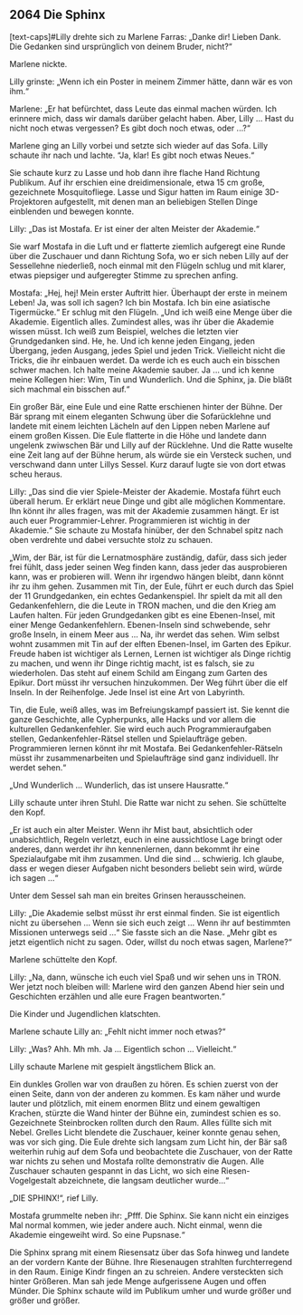 ## **2064** Die Sphinx

[text-caps]#Lilly drehte sich zu Marlene Farras: „Danke dir!
Lieben Dank.
Die Gedanken sind ursprünglich von deinem Bruder, nicht?“

Marlene nickte.

Lilly grinste: „Wenn ich ein Poster in meinem Zimmer hätte, dann wär es von ihm.“

Marlene: „Er hat befürchtet, dass Leute das einmal machen würden.
Ich erinnere mich, dass wir damals darüber gelacht haben.
Aber, Lilly ... Hast du nicht noch etwas vergessen?
Es gibt doch noch etwas, oder ...?“

Marlene ging an Lilly vorbei und setzte sich wieder auf das Sofa.
Lilly schaute ihr nach und lachte. “Ja, klar! Es gibt noch etwas Neues.“

Sie schaute kurz zu Lasse und hob dann ihre flache Hand Richtung Publikum.
Auf ihr erschien eine dreidimensionale, etwa 15 cm große, gezeichnete Mosquitofliege.
Lasse und Sigur hatten im Raum einige 3D-Projektoren aufgestellt, mit denen man an beliebigen Stellen Dinge einblenden und bewegen konnte.

Lilly: „Das ist Mostafa.
Er ist einer der alten Meister der Akademie.“

Sie warf Mostafa in die Luft und er flatterte ziemlich aufgeregt eine Runde über die Zuschauer und dann Richtung Sofa, wo er sich neben Lilly auf der Sessellehne niederließ, noch einmal mit den Flügeln schlug und mit klarer, etwas piepsiger und aufgeregter Stimme zu sprechen anfing.

Mostafa: „Hej, hej!
Mein erster Auftritt hier.
Überhaupt der erste in meinem Leben!
Ja, was soll ich sagen?
Ich bin Mostafa.
Ich bin eine asiatische Tigermücke.“
Er schlug mit den Flügeln.
„Und ich weiß eine Menge über die Akademie.
Eigentlich alles.
Zumindest alles, was ihr über die Akademie wissen müsst.
Ich weiß zum Beispiel, welches die letzten vier Grundgedanken sind.
He, he.
Und ich kenne jeden Eingang, jeden Übergang, jeden Ausgang, jedes Spiel und jeden Trick.
Vielleicht nicht die Tricks, die ihr einbauen werdet.
Da werde ich es euch auch ein bisschen schwer machen.
Ich halte meine Akademie sauber.
Ja ... und ich kenne meine Kollegen hier: Wim, Tin und Wunderlich.
Und die Sphinx, ja.
Die bläßt sich machmal ein bisschen auf.“

Ein großer Bär, eine Eule und eine Ratte erschienen hinter der Bühne.
Der Bär sprang mit einem eleganten Schwung über die Sofarücklehne und landete mit einem leichten Lächeln auf den Lippen neben Marlene auf einem großen Kissen.
Die Eule flatterte in die Höhe und landete dann ungelenk zwiwschen Bär und Lilly auf der Rücklehne.
Und die Ratte wuselte eine Zeit lang auf der Bühne herum, als würde sie ein Versteck suchen, und verschwand dann unter Lillys Sessel.
Kurz darauf lugte sie von dort etwas scheu heraus.

Lilly: „Das sind die vier Spiele-Meister der Akademie.
Mostafa führt euch überall herum.
Er erklärt neue Dinge und gibt alle möglichen Kommentare.
Ihn könnt ihr alles fragen, was mit der Akademie zusammen hängt.
Er ist auch euer Programmier-Lehrer.
Programmieren ist wichtig in der Akademie.“
Sie schaute zu Mostafa hinüber, der den Schnabel spitz nach oben verdrehte und dabei versuchte stolz zu schauen.

„Wim, der Bär, ist für die Lernatmosphäre zuständig, dafür, dass sich jeder frei fühlt, dass jeder seinen Weg finden kann, dass jeder das ausprobieren kann, was er probieren will.
Wenn ihr irgendwo hängen bleibt, dann könnt ihr zu ihm gehen.
Zusammen mit Tin, der Eule, führt er euch durch das Spiel der 11 Grundgedanken, ein echtes Gedankenspiel.
Ihr spielt da mit all den Gedankenfehlern, die die Leute in TRON machen, und die den Krieg am Laufen halten.
Für jeden Grundgedanken gibt es eine Ebenen-Insel, mit einer Menge Gedankenfehlern.
Ebenen-Inseln sind schwebende, sehr große Inseln, in einem Meer aus ... Na, ihr werdet das sehen.
Wim selbst wohnt zusammen mit Tin auf der elften Ebenen-Insel, im Garten des Epikur.
Freude haben ist wichtiger als Lernen, Lernen ist wichtiger als Dinge richtig zu machen, und wenn ihr Dinge richtig macht, ist es falsch, sie zu wiederholen.
Das steht auf einem Schild am Eingang zum Garten des Epikur.
Dort müsst ihr versuchen hinzukommen.
Der Weg führt über die elf Inseln.
In der Reihenfolge.
Jede Insel ist eine Art von Labyrinth.

Tin, die Eule, weiß alles, was im Befreiungskampf passiert ist.
Sie kennt die ganze Geschichte, alle Cypherpunks, alle Hacks und vor allem die kulturellen Gedankenfehler.
Sie wird euch auch Programmieraufgaben stellen, Gedankenfehler-Rätsel stellen und Spielaufträge geben.
Programmieren lernen könnt ihr mit Mostafa.
Bei Gedankenfehler-Rätseln müsst ihr zusammenarbeiten und Spielaufträge sind ganz individuell.
Ihr werdet sehen.“

„Und Wunderlich … Wunderlich, das ist unsere Hausratte.“

Lilly schaute unter ihren Stuhl.
Die Ratte war nicht zu sehen.
Sie schüttelte den Kopf.

„Er ist auch ein alter Meister.
Wenn ihr Mist baut, absichtlich oder unabsichtlich, Regeln verletzt, euch in eine aussichtlose Lage bringt oder anderes, dann werdet ihr ihn kennenlernen, dann bekommt ihr eine Spezialaufgabe mit ihm zusammen.
Und die sind ... schwierig.
Ich glaube, dass er wegen dieser Aufgaben nicht besonders beliebt sein wird, würde ich sagen …“

Unter dem Sessel sah man ein breites Grinsen herausscheinen.

Lilly: „Die Akademie selbst müsst ihr erst einmal finden.
Sie ist eigentlich nicht zu übersehen … Wenn sie sich euch zeigt … Wenn ihr auf bestimmten Missionen unterwegs seid …“
Sie fasste sich an die Nase.
„Mehr gibt es jetzt eigentlich nicht zu sagen.
Oder, willst du noch etwas sagen, Marlene?“

Marlene schüttelte den Kopf.

Lilly: „Na, dann, wünsche ich euch viel Spaß und wir sehen uns in TRON.
Wer jetzt noch bleiben will:
Marlene wird den ganzen Abend hier sein und Geschichten erzählen und alle eure Fragen beantworten.“

Die Kinder und Jugendlichen klatschten.

Marlene schaute Lilly an: „Fehlt nicht immer noch etwas?“

Lilly: „Was? Ahh. Mh mh. Ja ... Eigentlich schon ... Vielleicht.“

Lilly schaute Marlene mit gespielt ängstlichem Blick an.

Ein dunkles Grollen war von draußen zu hören.
Es schien zuerst von der einen Seite, dann von der anderen zu kommen.
Es kam näher und wurde lauter und plötzlich, mit einem enormen Blitz und einem gewaltigen Krachen, stürzte die Wand hinter der Bühne ein, zumindest schien es so.
Gezeichnete Steinbrocken rollten durch den Raum.
Alles füllte sich mit Nebel.
Grelles Licht blendete die Zuschauer, keiner konnte genau sehen, was vor sich ging.
Die Eule drehte sich langsam zum Licht hin, der Bär saß weiterhin ruhig auf dem Sofa und beobachtete die Zuschauer, von der Ratte war nichts zu sehen und Mostafa rollte demonstrativ die Augen.
Alle Zuschauer schauten gespannt in das Licht, wo sich eine Riesen-Vogelgestalt abzeichnete, die langsam deutlicher wurde…“

„DIE SPHINX!“, rief Lilly.

Mostafa grummelte neben ihr: „Pfff. Die Sphinx. Sie kann nicht ein einziges Mal normal kommen, wie jeder andere auch.
Nicht einmal, wenn die Akademie eingeweiht wird.
So eine Pupsnase.“

Die Sphinx sprang mit einem Riesensatz über das Sofa hinweg und landete an der vordern Kante der Bühne.
Ihre Riesenaugen strahlten furchterregend in den Raum.
Einige Kindr fingen an zu schreien.
Andere versteckten sich hinter Größeren.
Man sah jede Menge aufgerissene Augen und offen Münder.
Die Sphinx schaute wild im Publikum umher und wurde größer und größer und größer.
